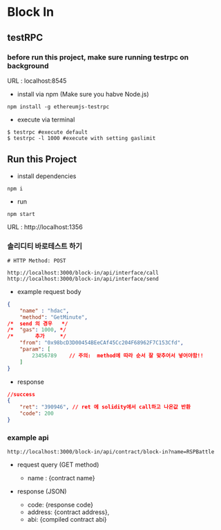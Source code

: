 # Block In
## testRPC
### before run this project, make sure running testrpc on background 
URL : localhost:8545
- install via npm (Make sure you habve Node.js)

``` shell
npm install -g ethereumjs-testrpc
```
- execute via terminal
``` shell
$ testrpc #execute default
$ testrpc -l 1000 #execute with setting gaslimit
```

## Run this Project
- install dependencies
``` shell
npm i
```

- run
``` shell
npm start
```

URL : http://localhost:1356

### 솔리디티 바로테스트 하기
``` shell
# HTTP Method: POST 

http://localhost:3000/block-in/api/interface/call
http://localhost:3000/block-in/api/interface/send
```

- example request body
``` json
{
    "name" : "hdac",
    "method": "GetMinute",
/*  send 의 경우   */ 
/*  "gas": 1000, */
/*       추가     */
    "from": "0x98bcD3D00454BEeCAf45Cc204F68962F7C153Cfd",
    "param": [
        23456789    // 주의:  method에 따라 순서 잘 맞추어서 넣어야함!!
    ]
}
```
- response 
``` json
//success
{
    "ret": "390946", // ret 에 solidity에서 call하고 나온값 반환
    "code": 200
}
```




### example api
```
http://localhost:3000/block-in/api/contract/block-in?name=RSPBattle
```

- request query (GET method)
    - name : {contract name}

- response (JSON)
    - code: {response code}
    - address: {contract address},
    - abi: {compiled contract abi}